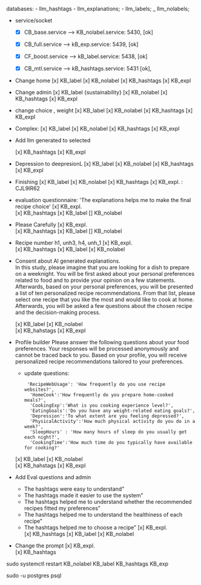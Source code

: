 databases:
    - llm_hashtags
    - llm_explanations;
    - llm_labels;
    _ llm_nolabels;

- service/socket
    - [x] CB_base.service --> KB_nolabel.service: 5430, [ok]        
    - [x] CB_full.service --> kB_exp.service: 5439, [ok]
    - [x] CF_boost.service --> kB_label.service: 5438, [ok]
    - [x] CB_mtl.service --> kB_hashtags.service: 5431 [ok], 


- Change home 
	[x] KB_label
	[x] KB_nolabel
	[x] KB_hashtags
	[x] KB_expl
	

- Change admin
	[x] KB_label {sustainability} 
	[x] KB_nolabel
	[x] KB_hashtags
	[x] KB_expl

- change choice , weight
	[x] KB_label 
	[x] KB_nolabel
	[x] KB_hashtags
	[x] KB_expl


- Complex:
	[x] KB_label 
	[x] KB_nolabel
	[x] KB_hashtags
	[x] KB_expl

- Add llm generated to selected

	[x] KB_hashtags
	[x] KB_expl

- Depression to deepresionL
	[x] KB_label 
	[x] KB_nolabel
	[x] KB_hashtags
	[x] KB_expl

- Finishing
	[x] KB_label 
	[x] KB_nolabel
	[x] KB_hashtags
	[x] KB_expl.        : CJL9IR62


- evaluation questionnaire: 'The explanations helps me to make the final recipe choice'
	[x] KB_expl.       
	[x] KB_hashtags
	[x] KB_label 
	[] KB_nolabel

- Please Carefully
	[x] KB_expl.       
	[x] KB_hashtags
	[x] KB_label 
	[] KB_nolabel

- Recipe number h1, unh3, h4, unh_1
	[x] KB_expl.        
	[x] KB_hashtags
	[x] KB_label 
	[x] KB_nolabel

- Consent about AI generated explanations.    
	In this study, please imagine that you are looking for a dish to prepare on a weeknight. You will be first asked about your personal preferences related to food and to provide your opinion on a few statements. Afterwards, based on your personal preferences, you will be presented a list of ten personalized recipe recommendations. From that list, please select one recipe that you like the most and would like to cook at home. Afterwards, you will be asked a few questions about the chosen recipe and the decision-making process.

	[x] KB_label
	[x] KB_nolabel  
	[x] KB_hahstags
	[x] KB_expl

- Profile builder
	Please answer the following questions about your food preferences. Your responses will be processed anonymously and cannot be traced back to you.
         Based on your profile, you will receive personalized recipe recommendations tailored to your preferences.
	- update questions:
	         
           'RecipeWebUsage': 'How frequently do you use recipe websites?',
            'HomeCook':'How frequently do you prepare home-cooked meals?',
            'CookingExp':'What is you cooking experience level?',
            'EatingGoals':'Do you have any weight-related eating goals?',
            'Depression':'To what extent are you feeling depressed?',
            'PhysicalActivity':'How much physical activity do you do in a week?',
            'SleepHours' : 'How many hours of sleep do you usually get each night?',
            'CookingTime':'How much time do you typically have available for cooking?'
	[x] KB_label
	[x] KB_nolabel  
	[x] KB_hahstags
	[x] KB_expl




- Add Eval questions and admin
	- The hashtags were easy to understand”
    - The hashtags made it easier to use the system”      
	- The hashtags helped me to understand whether the recommended recipes fitted my preferences”
	- The hashtags helped me to understand the healthiness of each recipe”
	- The hashtags helped me to choose a recipe”
	[x] KB_expl.        
	[x] KB_hashtags
	[x] KB_label 
	[x] KB_nolabel


- Change the prompt
	[x] KB_expl.        
	[x] KB_hashtags
	

 

	

 sudo systemctl restart KB_nolabel KB_label KB_hashtags KB_exp

sudo -u postgres psql


